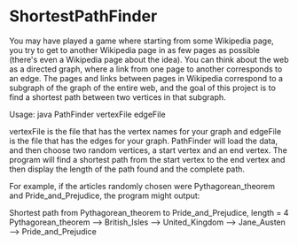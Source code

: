 # ShortestPathFinder

You may have played a game where starting from some Wikipedia page, you try to get to another Wikipedia page in as few pages as possible (there's even a Wikipedia page about the idea). You can think about the web as a directed graph, where a link from one page to another corresponds to an edge. The pages and links between pages in Wikipedia correspond to a subgraph of the graph of the entire web, and the goal of this project is to find a shortest path between two vertices in that subgraph.


Usage:
java PathFinder vertexFile edgeFile


vertexFile is the file that has the vertex names for your graph and edgeFile is the file that has the edges for your graph. PathFinder will load the data, and then choose two random vertices, a start vertex and an end vertex. The program will find a shortest path from the start vertex to the end vertex and then display the length of the path found and the complete path.

For example, if the articles randomly chosen were Pythagorean_theorem and Pride_and_Prejudice, the program might output:

Shortest path from Pythagorean_theorem to Pride_and_Prejudice, length = 4
Pythagorean_theorem --> British_Isles --> United_Kingdom --> Jane_Austen --> Pride_and_Prejudice
